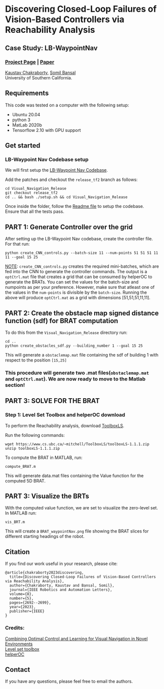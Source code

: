 # Discovering Closed-Loop Failures of Vision-Based Controllers via Reachability Analysis
## Case Study: LB-WaypointNav
### [Project Page](https://vatsuak.github.io/failure-detection/) | [Paper](https://arxiv.org/pdf/2211.02736.pdf)<br>

[Kaustav Chakraborty](https://vatsuak.github.io/),
[Somil Bansal](https://smlbansal.github.io/) <br>
University of Southern California.

## Requirements 
This code was tested on a computer with the following setup:
- Ubuntu 20.04
- python 3
- MatLab 2020b
- Tensorflow 2.10 with GPU support

## Get started
### LB-Waypoint Nav Codebase setup
We will first setup the [LB-Waypoint Nav Codebase](https://github.com/smlbansal/Visual-Navigation-Release).

Add the patches and checkout the ```release_tf2``` branch as follows:
```
cd Visual_Navigation_Release
git checkout release_tf2
cd .. && bash ./setup.sh && cd Visual_Navigation_Release
```

Once inside the folder, follow the [Readme file](https://github.com/smlbansal/Visual-Navigation-Release/tree/release_tf2#readme) to setup the codebase. Ensure that all the tests pass.

## PART 1: Generate Controller over the grid

After setting up the LB-Waypoint Nav codebase, create the controller file. For that run:

```
python create_CNN_controls.py --batch-size 11 --num-points 51 51 51 11 11 --goal 15 25
```

<u>NOTE</u>: ```create_CNN_controls.py``` creates the required mini-batches, which are fed into the CNN to generate the controller commands. The output is a  ```optCtrl.mat``` file that creates a grid that can be consumed by helperOC to generate the BRATs. 
You can set the values for the batch-size and numpoints as per your preference. However, make sure that atleast one of the values in the ```num-points``` is divisible by the ```batch-size```. Running the above will produce ```optCtrl.mat``` as a grid with dimensions [51,51,51,11,11]. 

## PART 2: Create the obstacle map signed distance function (sdf) for BRAT computation

To do this from the `Visual_Navigation_Release` directory run:
```
cd ..
python create_obstacles_sdf.py --building_number 1 --goal 15 25
```
This will generate a ```obstaclemap.mat``` file containing the sdf of building 1 with respect to the position `[15,25]`

### This procedure will generate two .mat files(```obstaclemap.mat``` and ```optCtrl.mat```). We are now ready to move to the Matlab section!

## PART 3: SOLVE FOR THE BRAT 

### Step 1: Level Set Toolbox and helperOC download 
To perform the Reachability analysis, download [ToolboxLS](https://www.cs.ubc.ca/~mitchell/ToolboxLS/).

Run the following commands:

```
wget https://www.cs.ubc.ca/~mitchell/ToolboxLS/toolboxLS-1.1.1.zip
unzip toolboxLS-1.1.1.zip
```

To compute the BRAT in MATLAB, run:
```
compute_BRAT.m
```

This will generate data.mat files containing the Value function for the computed 5D BRAT.

## PART 3: Visualize the BRTs

With the computed value function, we are set to visualize the zero-level set. <br>
In MATLAB run:
```
vis_BRT.m 
```
This will create a `BRAT_waypointNav.png` file showing the BRAT slices for different starting headings of the robot.


## Citation
If you find our work useful in your research, please cite:
```
@article{chakraborty2023discovering,
  title={Discovering Closed-Loop Failures of Vision-Based Controllers via Reachability Analysis},
  author={Chakraborty, Kaustav and Bansal, Somil},
  journal={IEEE Robotics and Automation Letters},
  volume={8},
  number={5},
  pages={2692--2699},
  year={2023},
  publisher={IEEE}
}
```

### Credits:
[Combining Optimal Control and Learning for Visual Navigation in Novel Environments](https://smlbansal.github.io/LB-WayPtNav/) <br>
[Level set toolbox](https://www.cs.ubc.ca/~mitchell/ToolboxLS/) <br>
[helperOC](https://github.com/HJReachability/helperOC)

## Contact
If you have any questions, please feel free to email the authors.
